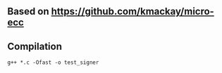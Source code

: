## Based on https://github.com/kmackay/micro-ecc
## Compilation

```g++ *.c -Ofast -o test_signer```
